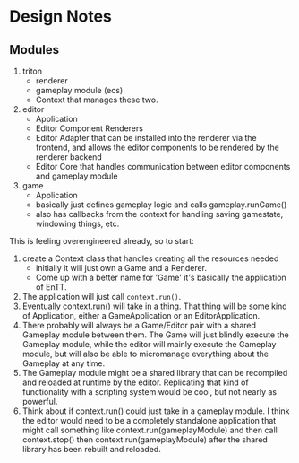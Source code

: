 # Design Notes

## Modules

1. triton
   - renderer
   - gameplay module (ecs)
   - Context that manages these two.
1. editor
   - Application
   - Editor Component Renderers
   - Editor Adapter that can be installed into the renderer via the frontend, and allows the editor components to be rendered by the renderer backend
   - Editor Core that handles communication between editor components and gameplay module
1. game
   - Application
   - basically just defines gameplay logic and calls gameplay.runGame()
   - also has callbacks from the context for handling saving gamestate, windowing things, etc.

This is feeling overengineered already, so to start:

1. create a Context class that handles creating all the resources needed
   - initially it will just own a Game and a Renderer.
   - Come up with a better name for 'Game' it's basically the application of EnTT.
2. The application will just call `context.run()`.
3. Eventually context.run() will take in a thing.  That thing will be some kind of Application, either a GameApplication or an EditorApplication.
4. There probably will always be a Game/Editor pair with a shared Gameplay module between them.  The Game will just blindly execute the Gameplay module, while the editor will mainly execute the Gameplay module, but will also be able to micromanage everything about the Gameplay at any time.
5. The Gameplay module might be a shared library that can be recompiled and reloaded at runtime by the editor.  Replicating that kind of functionality with a scripting system would be cool, but not nearly as powerful.
6. Think about if context.run() could just take in a gameplay module.  I think the editor would need to be a completely standalone application that might call something like context.run(gameplayModule) and then call context.stop() then context.run(gameplayModule) after the shared library has been rebuilt and reloaded.
